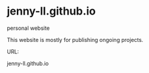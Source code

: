 # jenny-ll.github.io
personal website

This website is mostly for publishing ongoing projects. 

URL:

jenny-ll.github.io


